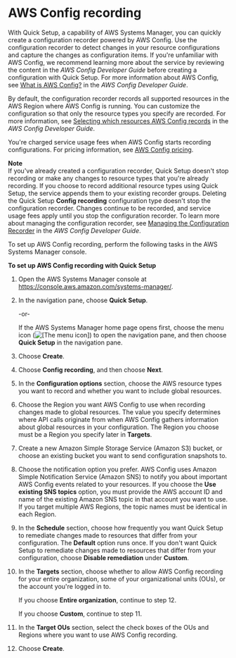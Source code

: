 # AWS Config recording<a name="quick-setup-config"></a>

With Quick Setup, a capability of AWS Systems Manager, you can quickly create a configuration recorder powered by AWS Config\. Use the configuration recorder to detect changes in your resource configurations and capture the changes as configuration items\. If you're unfamiliar with AWS Config, we recommend learning more about the service by reviewing the content in the *AWS Config Developer Guide* before creating a configuration with Quick Setup\. For more information about AWS Config, see [What is AWS Config?](https://docs.aws.amazon.com/config/latest/developerguide/WhatIsConfig.html) in the *AWS Config Developer Guide*\.

By default, the configuration recorder records all supported resources in the AWS Region where AWS Config is running\. You can customize the configuration so that only the resource types you specify are recorded\. For more information, see [Selecting which resources AWS Config records](https://docs.aws.amazon.com/config/latest/developerguide/select-resources.html) in the *AWS Config Developer Guide*\.

You're charged service usage fees when AWS Config starts recording configurations\. For pricing information, see [AWS Config pricing](http://aws.amazon.com/config/pricing/)\.

**Note**  
If you've already created a configuration recorder, Quick Setup doesn't stop recording or make any changes to resource types that you're already recording\. If you choose to record additional resource types using Quick Setup, the service appends them to your existing recorder groups\. Deleting the Quick Setup **Config recording** configuration type doesn't stop the configuration recorder\. Changes continue to be recorded, and service usage fees apply until you stop the configuration recorder\. To learn more about managing the configuration recorder, see [Managing the Configuration Recorder](https://docs.aws.amazon.com/config/latest/developerguide/stop-start-recorder.html) in the *AWS Config Developer Guide*\.

To set up AWS Config recording, perform the following tasks in the AWS Systems Manager console\.

**To set up AWS Config recording with Quick Setup**

1. Open the AWS Systems Manager console at [https://console\.aws\.amazon\.com/systems\-manager/](https://console.aws.amazon.com/systems-manager/)\.

1. In the navigation pane, choose **Quick Setup**\.

   \-or\-

   If the AWS Systems Manager home page opens first, choose the menu icon \(![\[The menu icon\]](http://docs.aws.amazon.com/systems-manager/latest/userguide/images/menu-icon-small.png)\) to open the navigation pane, and then choose **Quick Setup** in the navigation pane\.

1. Choose **Create**\.

1. Choose **Config recording**, and then choose **Next**\.

1. In the **Configuration options** section, choose the AWS resource types you want to record and whether you want to include global resources\.

1. Choose the Region you want AWS Config to use when recording changes made to global resources\. The value you specify determines where API calls originate from when AWS Config gathers information about global resources in your configuration\. The Region you choose must be a Region you specify later in **Targets**\.

1. Create a new Amazon Simple Storage Service \(Amazon S3\) bucket, or choose an existing bucket you want to send configuration snapshots to\.

1. Choose the notification option you prefer\. AWS Config uses Amazon Simple Notification Service \(Amazon SNS\) to notify you about important AWS Config events related to your resources\. If you choose the **Use existing SNS topics** option, you must provide the AWS account ID and name of the existing Amazon SNS topic in that account you want to use\. If you target multiple AWS Regions, the topic names must be identical in each Region\.

1. In the **Schedule** section, choose how frequently you want Quick Setup to remediate changes made to resources that differ from your configuration\. The **Default** option runs once\. If you don't want Quick Setup to remediate changes made to resources that differ from your configuration, choose **Disable remediation** under **Custom**\.

1. In the **Targets** section, choose whether to allow AWS Config recording for your entire organization, some of your organizational units \(OUs\), or the account you're logged in to\.

   If you choose **Entire organization**, continue to step 12\.

   If you choose **Custom**, continue to step 11\.

1. In the **Target OUs** section, select the check boxes of the OUs and Regions where you want to use AWS Config recording\.

1. Choose **Create**\.